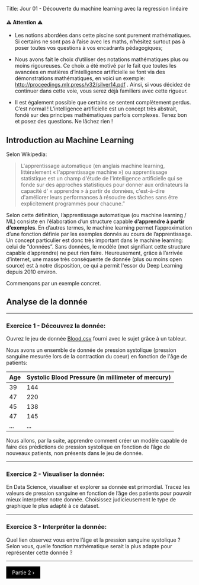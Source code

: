 Title: Jour 01 - Découverte du machine learning avec la regression linéaire


#### ⚠ Attention ⚠

* Les notions abordées dans cette piscine sont purement mathématiques. Si certains ne sont pas à l’aise avec les maths, n’hésitez surtout pas à poser toutes vos questions à vos encadrants pédagogiques;

* Nous avons fait le choix d’utiliser des notations mathématiques plus ou moins rigoureuses. Ce choix a été motivé par le fait que toutes les avancées en matières d’intelligence artificielle se font via des démonstrations mathématiques, en voici un exemple: http://proceedings.mlr.press/v32/silver14.pdf . Ainsi, si vous décidez de continuer dans cette voie, vous serez déjà familiers avec cette rigueur.

* Il est également possible que certains se sentent complètement perdus. C’est normal ! L’intelligence artificielle est un concept très abstrait, fondé sur des principes mathématiques parfois complexes. Tenez bon et posez des questions. Ne lâchez rien !

<div style="page-break-after: always;"></div>

## Introduction au Machine Learning

Selon Wikipedia:
 > L'apprentissage automatique (en anglais machine learning, littéralement « l'apprentissage machine ») ou apprentissage statistique est un champ d'étude de l'intelligence artificielle qui se fonde sur des approches statistiques pour donner aux ordinateurs la capacité d' « apprendre » à partir de données, c'est-à-dire d'améliorer leurs performances à résoudre des tâches sans être explicitement programmés pour chacune.”

Selon cette définition, l’apprentissage automatique (ou machine learning / ML) consiste en l’élaboration d’un structure capable **d’apprendre à partir d’exemples**. En d’autres termes, le machine learning permet l’approximation d’une fonction définie par les exemples donnés au cours de l’apprentissage.
Un concept particulier est donc très important dans le machine learning: celui de “données”. Sans données, le modèle (mot signifiant cette structure capable d’apprendre) ne peut rien faire. Heureusement, grâce à l’arrivée d’internet, une masse très conséquente de donnée (plus ou moins open source) est à notre disposition, ce qui a permit l'essor du Deep Learning depuis 2010 environ.

Commençons par un exemple concret.

<div style="page-break-after: always;"></div>

## Analyse de la donnée

---

### **Exercice 1** - Découvrez la donnée:

Ouvrez le jeu de donnée [Blood.csv](https://raw.githubusercontent.com/PoCFrance/Pool2019/master/ai/exercices/day01/blood.csv) fourni avec le sujet grâce à un tableur.

Nous avons un ensemble de donnée de pression systolique (pression sanguine mesurée lors de la contraction du coeur) en fonction de l'âge de patients:

|Age|Systolic Blood Pressure (in millimeter of mercury)|
|---|---|
|39|144|
|47|220|
|45|138|
|47|145|
|...|...|

Nous allons, par la suite, apprendre comment créer un modèle capable de faire des prédictions de pression systolique en fonction de l’âge de nouveaux patients, non présents dans le jeu de donnée.

---

### **Exercice 2** - Visualiser la donnée:

En Data Science, visualiser et explorer sa donnée est primordial.
Tracez les valeurs de pression sanguine en fonction de l’âge des patients pour pouvoir mieux interpréter notre donnée.
Choisissez judicieusement le type de graphique le plus adapté à ce dataset.


<div style="page-break-after: always;"></div>

---

### **Exercice 3** - Interpréter la donnée:

Quel lien observez vous entre l’âge et la pression sanguine systolique ?
Selon vous, quelle fonction mathématique serait la plus adapte pour représenter cette donnée ?


---

<style>
.swag {
  text-decoration: none;
  display: inline-block;
  padding: 8px 16px;
}

.swag:hover {
  background-color: #ddd;
  color: black;
}

.previous {
  background-color: black;
  color: black;
}

.next {
  background-color: black;
  color: white;
}

.round {
  border-radius: 50%;
}
</style>

<a href="https://github.com/PoCFrance/Pool2019/blob/master/ai/pages/day01-2.markdown" class="swag next">Partie 2 &#8250;</a>
